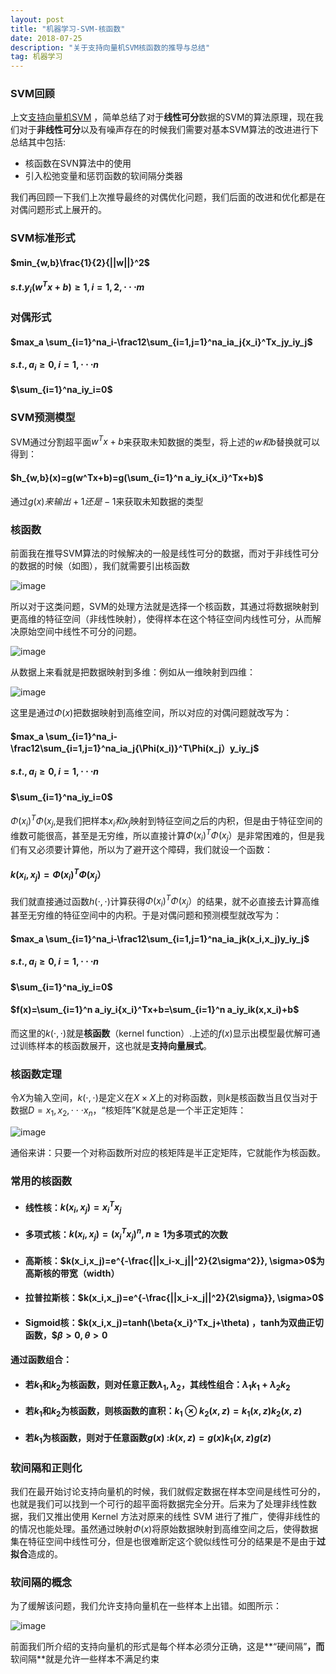 ```yaml
---
layout: post
title: "机器学习-SVM-核函数"
date: 2018-07-25
description: "关于支持向量机SVM核函数的推导与总结"
tag: 机器学习​
---
```




### SVM回顾

上文[支持向量机SVM](https://sevenold.github.io/2018/07/ml-svm/) ，简单总结了对于**线性可分**数据的SVM的算法原理，现在我们对于**非线性可分**以及有噪声存在的时候我们需要对基本SVM算法的改进进行下总结其中包括: 

- 核函数在SVN算法中的使用
- 引入松弛变量和惩罚函数的软间隔分类器

 我们再回顾一下我们上次推导最终的对偶优化问题，我们后面的改进和优化都是在对偶问题形式上展开的。

### SVM标准形式

#### $min_{w,b}\frac{1}{2}{||w||}^2$

#### $s.t.y_i(w^Tx+b)\ge1, i=1,2,\cdot \cdot \cdot m$

### 对偶形式

#### $max_a \sum_{i=1}^na_i-\frac12\sum_{i=1,j=1}^na_ia_j{x_i}^Tx_jy_iy_j$

#### $s.t. ,a_i\ge0, i=1,\cdot \cdot \cdot n$

#### $\sum_{i=1}^na_iy_i=0$

### SVM预测模型

SVM通过分割超平面$w^Tx+b$来获取未知数据的类型，将上述的$w和b$替换就可以得到：

#### $h_{w,b}(x)=g(w^Tx+b)=g(\sum_{i=1}^n a_iy_i{x_i}^Tx+b)$

通过$g(x)来输出+1还是-1$来获取未知数据的类型

### 核函数

 前面我在推导SVM算法的时候解决的一般是线性可分的数据，而对于非线性可分的数据的时候（如图），我们就需要引出核函数

![image](/images/ml/23.png)

所以对于这类问题，SVM的处理方法就是选择一个核函数，其通过将数据映射到更高维的特征空间（非线性映射），使得样本在这个特征空间内线性可分，从而解决原始空间中线性不可分的问题。

![image](/images/ml/24.png)

从数据上来看就是把数据映射到多维：例如从一维映射到四维：

![image](/images/ml/25.png)

这里是通过$\Phi(x)$把数据映射到高维空间，所以对应的对偶问题就改写为：

#### $max_a \sum_{i=1}^na_i-\frac12\sum_{i=1,j=1}^na_ia_j{\Phi(x_i)}^T\Phi(x_j）y_iy_j$

#### $s.t. ,a_i\ge0, i=1,\cdot \cdot \cdot n$

#### $\sum_{i=1}^na_iy_i=0$

${\Phi(x_i)}^T\Phi(x_j$,是我们把样本$x_i和 x_j$映射到特征空间之后的内积，但是由于特征空间的维数可能很高，甚至是无穷维，所以直接计算${\Phi(x_i)}^T\Phi(x_j）$是非常困难的，但是我们有又必须要计算他，所以为了避开这个障碍，我们就设一个函数：

#### $k(x_i,x_j)={\Phi(x_i)}^T\Phi(x_j）$

我们就直接通过函数$h(\cdot, \cdot)$计算获得${\Phi(x_i)}^T\Phi(x_j）$的结果，就不必直接去计算高维甚至无穷维的特征空间中的内积。于是对偶问题和预测模型就改写为：

#### $max_a \sum_{i=1}^na_i-\frac12\sum_{i=1,j=1}^na_ia_jk(x_i,x_j)y_iy_j$

#### $s.t. ,a_i\ge0, i=1,\cdot \cdot \cdot n$

#### $\sum_{i=1}^na_iy_i=0$

#### $f(x)=\sum_{i=1}^n a_iy_i{x_i}^Tx+b=\sum_{i=1}^n a_iy_ik(x,x_i)+b$



而这里的$k(\cdot, \cdot )$就是**核函数**（kernel function）.上述的$f(x)$显示出模型最优解可通过训练样本的核函数展开，这也就是**支持向量展式**。

### 核函数定理

令$X$为输入空间，$k(\cdot , \cdot )$是定义在$X \times X$上的对称函数，则$k$是核函数当且仅当对于数据$D={x_1,x_2 ,\cdot \cdot \cdot x_n}$，“核矩阵”K就是总是一个半正定矩阵：

![image](/images/ml/26.png)

通俗来讲：只要一个对称函数所对应的核矩阵是半正定矩阵，它就能作为核函数。

### 常用的核函数

- #### 线性核：$k(x_i,x_j)={x_i}^Tx_j$

- #### 多项式核：$k(x_i,x_j)=({x_i}^Tx_j)^n, n\ge1$为多项式的次数

- #### 高斯核：$k(x_i,x_j)=e^{-\frac{||x_i-x_j||^2}{2\sigma^2}}, \sigma>0$为高斯核的带宽（width）

- #### 拉普拉斯核：$k(x_i,x_j)=e^{-\frac{||x_i-x_j||^2}{2\sigma}}, \sigma>0$

- #### Sigmoid核：$k(x_i,x_j)=tanh(\beta{x_i}^Tx_j+\theta)  $，$tanh为双曲正切函数，$$\beta>0, \theta>0$

#### 通过函数组合：

- #### 若$k_1$和$k_2$为核函数，则对任意正数$\lambda_1, \lambda_2$，其线性组合：$\lambda_1k_1+\lambda_2k_2$

- #### 若$k_1$和$k_2$为核函数，则核函数的直积：$k_1 \otimes k_2 (x,z)=k_1(x,z)k_2(x,z)$

- #### 若$k_1$为核函数，则对于任意函数$g(x)$ :$k(x,z)=g(x)k_1(x,z)g(z)$



### 软间隔和正则化

我们在最开始讨论支持向量机的时候，我们就假定数据在样本空间是线性可分的，也就是我们可以找到一个可行的超平面将数据完全分开。后来为了处理非线性数据，我们又推出使用 Kernel 方法对原来的线性 SVM 进行了推广，使得非线性的的情况也能处理。虽然通过映射$\Phi(x)$将原始数据映射到高维空间之后，使得数据集在特征空间中线性可分，但是也很难断定这个貌似线性可分的结果是不是由于**过拟合**造成的。

### 软间隔的概念

为了缓解该问题，我们允许支持向量机在一些样本上出错。如图所示：

![image](/images/ml/27.png)



前面我们所介绍的支持向量机的形式是每个样本必须分正确，这是**“硬间隔”**，而**软间隔**就是允许一些样本不满足约束